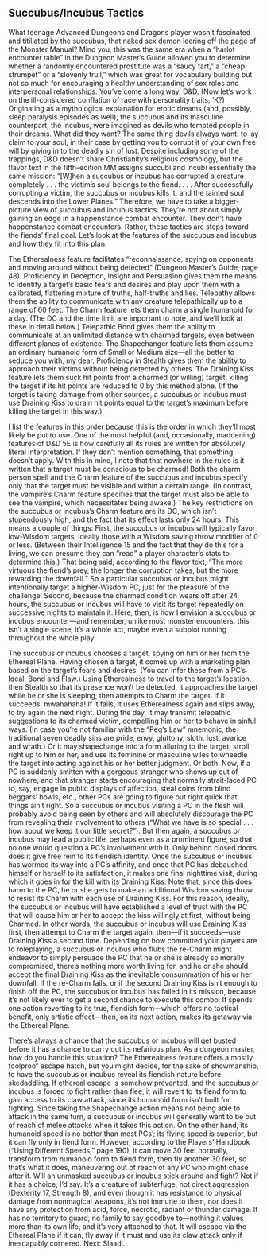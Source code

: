 ## Succubus/Incubus Tactics

What teenage Advanced Dungeons and Dragons player wasn’t fascinated and titillated by the succubus, that naked sex demon leering off the page of the Monster Manual? Mind you, this was the same era when a “harlot encounter table” in the Dungeon Master’s Guide allowed you to determine whether a randomly encountered prostitute was a “saucy tart,” a “cheap strumpet” or a “slovenly trull,” which was great for vocabulary building but not so much for encouraging a healthy understanding of sex roles and interpersonal relationships. You’ve come a long way, D&D. (Now let’s work on the ill-considered conflation of race with personality traits, ’K?)
Originating as a mythological explanation for erotic dreams (and, possibly, sleep paralysis episodes as well), the succubus and its masculine counterpart, the incubus, were imagined as devils who tempted people in their dreams. What did they want? The same thing devils always want: to lay claim to your soul, in their case by getting you to corrupt it of your own free will by giving in to the deadly sin of lust.
Despite including some of the trappings, D&D doesn’t share Christianity’s religious cosmology, but the flavor text in the fifth-edition MM assigns succubi and incubi essentially the same mission: “[W]hen a succubus or incubus has corrupted a creature completely . . . the victim’s soul belongs to the fiend. . . . After successfully corrupting a victim, the succubus or incubus kills it, and the tainted soul descends into the Lower Planes.”
Therefore, we have to take a bigger-picture view of succubus and incubus tactics. They’re not about simply gaining an edge in a happenstance combat encounter. They don’t have happenstance combat encounters. Rather, these tactics are steps toward the fiends’ final goal.
Let’s look at the features of the succubus and incubus and how they fit into this plan:

The Etherealness feature facilitates “reconnaissance, spying on opponents and moving around without being detected” (Dungeon Master’s Guide, page 48).
Proficiency in Deception, Insight and Persuasion gives them the means to identify a target’s basic fears and desires and play upon them with a calibrated, flattering mixture of truths, half-truths and lies.
Telepathy allows them the ability to communicate with any creature telepathically up to a range of 60 feet.
The Charm feature lets them charm a single humanoid for a day. (The DC and the time limit are important to note, and we’ll look at these in detail below.)
Telepathic Bond gives them the ability to communicate at an unlimited distance with charmed targets, even between different planes of existence.
The Shapechanger feature lets them assume an ordinary humanoid form of Small or Medium size—all the better to seduce you with, my dear.
Proficiency in Stealth gives them the ability to approach their victims without being detected by others.
The Draining Kiss feature lets them suck hit points from a charmed (or willing) target, killing the target if its hit points are reduced to 0 by this method alone. (If the target is taking damage from other sources, a succubus or incubus must use Draining Kiss to drain hit points equal to the target’s maximum before killing the target in this way.)

I list the features in this order because this is the order in which they’ll most likely be put to use.
One of the most helpful (and, occasionally, maddening) features of D&D 5E is how carefully all its rules are written for absolutely literal interpretation. If they don’t mention something, that something doesn’t apply. With this in mind, I note that that nowhere in the rules is it written that a target must be conscious to be charmed! Both the charm person spell and the Charm feature of the succubus and incubus specify only that the target must be visible and within a certain range. (In contrast, the vampire’s Charm feature specifies that the target must also be able to see the vampire, which necessitates being awake.)
The key restrictions on the succubus or incubus’s Charm feature are its DC, which isn’t stupendously high, and the fact that its effect lasts only 24 hours. This means a couple of things: First, the succubus or incubus will typically favor low-Wisdom targets, ideally those with a Wisdom saving throw modifier of 0 or less. (Between their Intelligence 15 and the fact that they do this for a living, we can presume they can “read” a player character’s stats to determine this.) That being said, according to the flavor text, “The more virtuous the fiend’s prey, the longer the corruption takes, but the more rewarding the downfall.” So a particular succubus or incubus might intentionally target a higher-Wisdom PC, just for the pleasure of the challenge. Second, because the charmed condition wears off after 24 hours, the succubus or incubus will have to visit its target repeatedly on successive nights to maintain it.
Here, then, is how I envision a succubus or incubus encounter—and remember, unlike most monster encounters, this isn’t a single scene, it’s a whole act, maybe even a subplot running throughout the whole play:

The succubus or incubus chooses a target, spying on him or her from the Ethereal Plane.
Having chosen a target, it comes up with a marketing plan based on the target’s fears and desires. (You can infer these from a PC’s Ideal, Bond and Flaw.)
Using Etherealness to travel to the target’s location, then Stealth so that its presence won’t be detected, it approaches the target while he or she is sleeping, then attempts to Charm the target. If it succeeds, mwahahaha! If it fails, it uses Etherealness again and slips away, to try again the next night.
During the day, it may transmit telepathic suggestions to its charmed victim, compelling him or her to behave in sinful ways. (In case you’re not familiar with the “Peg’s Law” mnemonic, the traditional seven deadly sins are pride, envy, gluttony, sloth, lust, avarice and wrath.) Or it may shapechange into a form alluring to the target, stroll right up to him or her, and use its feminine or masculine wiles to wheedle the target into acting against his or her better judgment. Or both.
Now, if a PC is suddenly smitten with a gorgeous stranger who shows up out of nowhere, and that stranger starts encouraging that normally strait-laced PC to, say, engage in public displays of affection, steal coins from blind beggars’ bowls, etc., other PCs are going to figure out right quick that things ain’t right. So a succubus or incubus visiting a PC in the flesh will probably avoid being seen by others and will absolutely discourage the PC from revealing their involvement to others (“What we have is so special . . . how about we keep it our little secret?”). But then again, a succubus or incubus may lead a public life, perhaps even as a prominent figure, so that no one would question a PC’s involvement with it. Only behind closed doors does it give free rein to its fiendish identity.
Once the succubus or incubus has wormed its way into a PC’s affinity, and once that PC has debauched himself or herself to its satisfaction, it makes one final nighttime visit, during which it goes in for the kill with its Draining Kiss. Note that, since this does harm to the PC, he or she gets to make an additional Wisdom saving throw to resist its Charm with each use of Draining Kiss. For this reason, ideally, the succubus or incubus will have established a level of trust with the PC that will cause him or her to accept the kiss willingly at first, without being Charmed. In other words, the succubus or incubus will use Draining Kiss first, then attempt to Charm the target again, then—if it succeeds—use Draining Kiss a second time. Depending on how committed your players are to roleplaying, a succubus or incubus who flubs the re-Charm might endeavor to simply persuade the PC that he or she is already so morally compromised, there’s nothing more worth living for, and he or she should accept the final Draining Kiss as the inevitable consummation of his or her downfall.
If the re-Charm fails, or if the second Draining Kiss isn’t enough to finish off the PC, the succubus or incubus has failed in its mission, because it’s not likely ever to get a second chance to execute this combo. It spends one action reverting to its true, fiendish form—which offers no tactical benefit, only artistic effect—then, on its next action, makes its getaway via the Ethereal Plane.

There’s always a chance that the succubus or incubus will get busted before it has a chance to carry out its nefarious plan. As a dungeon master, how do you handle this situation? The Etherealness feature offers a mostly foolproof escape hatch, but you might decide, for the sake of showmanship, to have the succubus or incubus reveal its fiendish nature before skedaddling. If ethereal escape is somehow prevented, and the succubus or incubus is forced to fight rather than flee, it will revert to its fiend form to gain access to its claw attack, since its humanoid form isn’t built for fighting.
Since taking the Shapechange action means not being able to attack in the same turn, a succubus or incubus will generally want to be out of reach of melee attacks when it takes this action. On the other hand, its humanoid speed is no better than most PCs’; its flying speed is superior, but it can fly only in fiend form. However, according to the Players’ Handbook (“Using Different Speeds,” page 190), it can move 30 feet normally, transform from humanoid form to fiend form, then fly another 30 feet, so that’s what it does, maneuvering out of reach of any PC who might chase after it.
Will an unmasked succubus or incubus stick around and fight? Not if it has a choice, I’d say. It’s a creature of subterfuge, not direct aggression (Dexterity 17, Strength 8), and even though it has resistance to physical damage from nonmagical weapons, it’s not immune to them, nor does it have any protection from acid, force, necrotic, radiant or thunder damage. It has no territory to guard, no family to say goodbye to—nothing it values more than its own life, and it’s very attached to that. It will escape via the Ethereal Plane if it can, fly away if it must and use its claw attack only if inescapably cornered.
Next: Slaadi.
